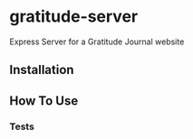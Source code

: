 # gratitude-server
Express Server for a Gratitude Journal website
 
## Installation 
 
## How To Use 
 
### Tests
